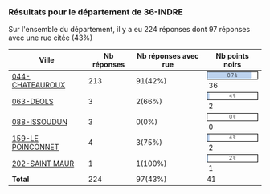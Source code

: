 ### Résultats pour le département de 36-INDRE

Sur l'ensemble du département, il y a eu 224 réponses dont 97 réponses avec une rue citée (43%)

| Ville | Nb réponses | Nb réponses avec rue | Nb points noirs |
|-------------|-------------|----------------------|-----------------|
|<a href='044-CHATEAUROUX.md'>044-CHATEAUROUX</a>|213|91(42%)|<img src="../../img/bar_87.gif" />&nbsp;36|
|<a href='063-DEOLS.md'>063-DEOLS</a>|3|2(66%)|<img src="../../img/bar_4.gif" />&nbsp;2|
|<a href='088-ISSOUDUN.md'>088-ISSOUDUN</a>|3|0(0%)|<img src="../../img/bar_0.gif" />&nbsp;0|
|<a href='159-LE POINCONNET.md'>159-LE POINCONNET</a>|4|3(75%)|<img src="../../img/bar_4.gif" />&nbsp;2|
|<a href='202-SAINT MAUR.md'>202-SAINT MAUR</a>|1|1(100%)|<img src="../../img/bar_2.gif" />&nbsp;1|
| **Total** |224|97(43%)|41|
